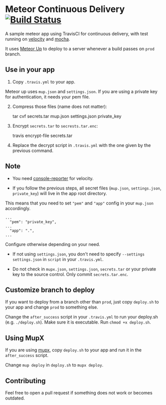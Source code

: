 # Meteor Continuous Delivery [![Build Status](https://travis-ci.org/sungwoncho/meteor-continuous-delivery.svg?branch=master)](https://travis-ci.org/sungwoncho/meteor-continuous-delivery)

A sample meteor app using TravisCI for continuous delivery, with test running on
[velocity](https://github.com/meteor-velocity/velocity) and [mocha](https://github.com/mad-eye/meteor-mocha-web/).

It uses [Meteor Up](https://github.com/arunoda/meteor-up) to deploy to a server
whenever a build passes on `prod` branch.

## Use in your app

1. Copy `.travis.yml` to your app.

Meteor up uses `mup.json` and `settings.json`. If you are using a private key for
authentication, it needs your pem file.

2. Compress those files (name does not matter):

    tar cvf secrets.tar mup.json settings.json private_key

3. Encrypt `secrets.tar` to `secrests.tar.enc`:

    travis encrypt-file secrets.tar

4. Replace the decrypt script in `.travis.yml` with the one given by the previous command.

## Note

* You need [console-reporter](https://github.com/meteor-velocity/console-reporter) for velocity.

* If you follow the previous steps, all secret files (`mup.json`, `settings.json`, `private_key`)
will live in the app root directory.

This means that you need to set `"pem"` and `"app"` config in your `mup.json` accordingly.

```
...
  "pem": "private_key",
...
  "app": ".",
...
```

Configure otherwise depending on your need.

* If not using `settings.json`, you don't need to specify `--settings settings.json`
in `script` in your `.travis.yml`.

* Do not check in `mupx.json`, `settings.json`, `secrets.tar` or your private key
to the source control. Only commit `secrets.tar.enc`.

## Customize branch to deploy

If you want to deploy from a branch other than `prod`, just copy `deploy.sh` to
your app and change `prod` to something else.

Change the `after_success` script in your `.travis.yml` to run your deploy.sh (e.g. `./deploy.sh`).
Make sure it is executable. Run `chmod +x deploy.sh`.

## Using MupX

If you are using [mupx](https://github.com/arunoda/meteor-up/tree/mupx),
copy `deploy.sh` to your app and run it in the `after_success` script.

Change `mup deploy` in `deploy.sh` to `mupx deploy`.

## Contributing

Feel free to open a pull request if something does not work or becomes outdated.
